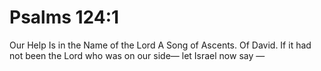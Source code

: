 # Psalms 124:1

Our Help Is in the Name of the Lord A Song of Ascents. Of David. If it had not been the Lord who was on our side— let Israel now say —
